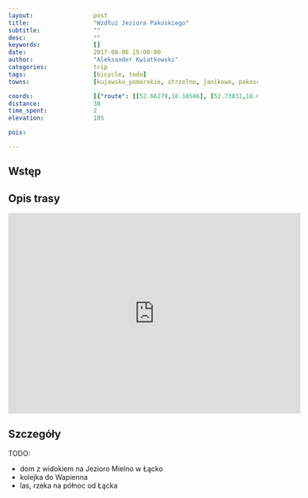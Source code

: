 ```yaml
---
layout:                 post
title:                  "Wzdłuż Jeziora Pakoskiego"
subtitle:               ""
desc:                   ""
keywords:               []
date:                   2017-08-06 15:00:00
author:                 "Aleksander Kwiatkowski"
categories:             trip
tags:                   [bicycle, todo]
towns:                  [kujawsko_pomorskie, strzelno, janikowo, pakosc, zlotniki_kujawskie, inowroclaw]

coords:                 [{"route": [[52.66279,18.10546], [52.73831,18.08898], [52.74402,18.08383], [52.77249,18.08108], [52.78142,18.07336], [52.80716,18.09138], [52.80727,18.10426], [52.82366,18.10666], [52.84533,18.10185], [52.86098,18.13069], [52.85446,18.19747], [52.85964,18.19610]], "type": "bicycle"}]
distance:               38
time_spent:             2
elevation:              105  

pois:

---
```



Wstęp
-----

Opis trasy
----------

<iframe height='405' width='590' frameborder='0' allowtransparency='true' scrolling='no' src='https://www.strava.com/activities/1120406019/embed/69306a93d35e1c62fb0370c8522a20b4f565c0a6'></iframe>

Szczegóły
---------

TODO:

* dom z widokiem na Jezioro Mielno w Łącko
* kolejka do Wapienna
* las, rzeka na północ od Łącka
